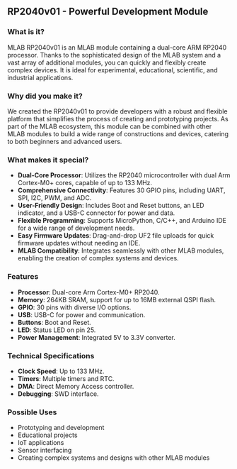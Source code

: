 ## RP2040v01 - Powerful Development Module

### What is it?

MLAB RP2040v01 is an MLAB module containing a dual-core ARM RP2040 processor. Thanks to the sophisticated design of the MLAB system and a vast array of additional modules, you can quickly and flexibly create complex devices. It is ideal for experimental, educational, scientific, and industrial applications.

### Why did you make it?

We created the RP2040v01 to provide developers with a robust and flexible platform that simplifies the process of creating and prototyping projects. As part of the MLAB ecosystem, this module can be combined with other MLAB modules to build a wide range of constructions and devices, catering to both beginners and advanced users.

### What makes it special?

- **Dual-Core Processor**: Utilizes the RP2040 microcontroller with dual Arm Cortex-M0+ cores, capable of up to 133 MHz.
- **Comprehensive Connectivity**: Features 30 GPIO pins, including UART, SPI, I2C, PWM, and ADC.
- **User-Friendly Design**: Includes Boot and Reset buttons, an LED indicator, and a USB-C connector for power and data.
- **Flexible Programming**: Supports MicroPython, C/C++, and Arduino IDE for a wide range of development needs.
- **Easy Firmware Updates**: Drag-and-drop UF2 file uploads for quick firmware updates without needing an IDE.
- **MLAB Compatibility**: Integrates seamlessly with other MLAB modules, enabling the creation of complex systems and devices.

### Features

- **Processor**: Dual-core Arm Cortex-M0+ RP2040.
- **Memory**: 264KB SRAM, support for up to 16MB external QSPI flash.
- **GPIO**: 30 pins with diverse I/O options.
- **USB**: USB-C for power and communication.
- **Buttons**: Boot and Reset.
- **LED**: Status LED on pin 25.
- **Power Management**: Integrated 5V to 3.3V converter.

### Technical Specifications

- **Clock Speed**: Up to 133 MHz.
- **Timers**: Multiple timers and RTC.
- **DMA**: Direct Memory Access controller.
- **Debugging**: SWD interface.

### Possible Uses

- Prototyping and development
- Educational projects
- IoT applications
- Sensor interfacing
- Creating complex systems and designs with other MLAB modules
